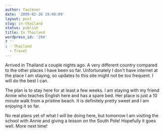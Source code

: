```yaml
---
author: faulkner
date: '2009-02-26 19:40:09'
layout: post
slug: in-thailand
status: publish
title: In Thailand
wordpress_id: '294'
? ''
: - Thailand
  - Travel
---
```


Arrived in Thailand a couple nights ago. A very different country compared to
the other places I have been so far. Unfortunately I don't have internet at
the place I am staying, so updates to this site might not be too frequent. I
will do the best I can.

The plan is to stay here for at least a few weeks. I am staying with my friend
Annie who teaches English here and has a spare bed. Her place is just a 10
minute walk from a pristine beach. It is definitely pretty sweet and I am
enjoying it so far.

No real plans yet of what I will be doing here, but tomorrow I am visiting the
school with Annie and giving a lesson on the South Pole! Hopefully it goes
well. More next time!


